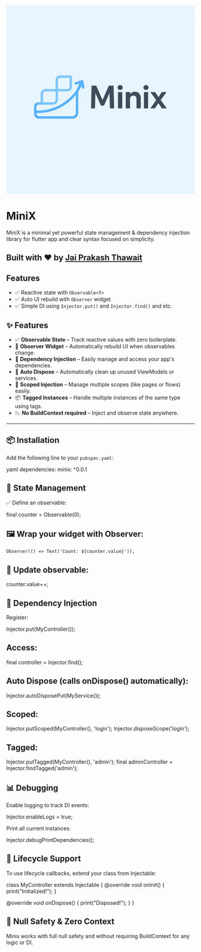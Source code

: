 ![Minix Image](https://github.com/jaiprakash274/minix/blob/main/Minix.jpeg)
# MiniX
MiniX is a minimal yet powerful state management & dependency injection library for flutter app and clear syntax focused on simplicity.
## Built with ❤️ by [Jai Prakash Thawait](https://github.com/jaiprakash02)
## Features

- ✅ Reactive state with `Observable<T>`
- ✅ Auto UI rebuild with `Observer` widget
- ✅ Simple DI using `Injector.put()` and `Injector.find()` and etc.

## ✨ Features

- ✅ **Observable State** – Track reactive values with zero boilerplate.
- 🔁 **Observer Widget** – Automatically rebuild UI when observables change.
- 🧪 **Dependency Injection** – Easily manage and access your app's dependencies.
- 🧼 **Auto Dispose** – Automatically clean up unused ViewModels or services.
- 🧩 **Scoped Injection** – Manage multiple scopes (like pages or flows) easily.
- 📦 **Tagged Instances** – Handle multiple instances of the same type using tags.
- 📉 **No BuildContext required** – Inject and observe state anywhere.

---

## 📦 Installation

Add the following line to your `pubspec.yaml`:

yaml
dependencies:
  minix: ^0.0.1


## 🧠 State Management
✅ Define an observable:

    
final counter = Observable(0);

## 🖼 Wrap your widget with Observer:

    Observer(() => Text('Count: ${counter.value}')),

## 🔁 Update observable:

counter.value++;

## 🧪 Dependency Injection
Register:

Injector.put(MyController());

## Access:

final controller = Injector.find<MyController>();

## Auto Dispose (calls onDispose() automatically):

Injector.autoDisposePut(MyService());

## Scoped:

Injector.putScoped(MyController(), 'login');
Injector.disposeScope('login');

## Tagged:

Injector.putTagged(MyController(), 'admin');
final adminController = Injector.findTagged<MyController>('admin');

## 📊 Debugging

Enable logging to track DI events:

Injector.enableLogs = true;

Print all current instances:

Injector.debugPrintDependencies();

## 🧼 Lifecycle Support

To use lifecycle callbacks, extend your class from Injectable:

class MyController extends Injectable {
@override
void onInit() {
print("Initialized!");
}

@override
void onDispose() {
print("Disposed!");
}
}

## 🔐 Null Safety & Zero Context

Minix works with full null safety and without requiring BuildContext for any logic or DI.
